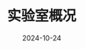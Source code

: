---
title: 实验室概况
date: 2024-10-24
type: landing
translationKey: tour
sections:
  - block: slider
    content:
      slides:
        - title: 👋 欢迎来到复杂系统控制实验室
          content: 了解我们的研究方向和最新进展...
          align: center
          background:
            image:
              filename: coders.jpg
              filters:
                brightness: 0.7
            position: right
            color: '#666'
        - title: 研究领域 ⚡️
          content: '复杂系统建模、分析与控制'
          align: left
          background:
            image:
              filename: contact.jpg
              filters:
                brightness: 0.7
            position: center
            color: '#555'
        - title: 加入我们 🌎
          content: '欢迎优秀的博后/研究生加入我们的团队'
          align: right
          background:
            image:
              filename: welcome.jpg
              filters:
                brightness: 0.5
            position: center
            color: '#333'
    design:
      slide_height: ''
      is_fullscreen: true
      loop: false
      interval: 2000
---